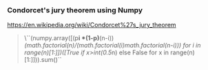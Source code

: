 ### Condorcet's jury theorem using Numpy

https://en.wikipedia.org/wiki/Condorcet%27s_jury_theorem

> \\\``(numpy.array([(p**i *(1-p)**(n-i))*(math.factorial(n)/(math.factorial(i)*math.factorial(n-i))) for i in range(n)[1:]])*([True if x>int(0.5*n) else False for x in range(n)[1:]])).sum()``
